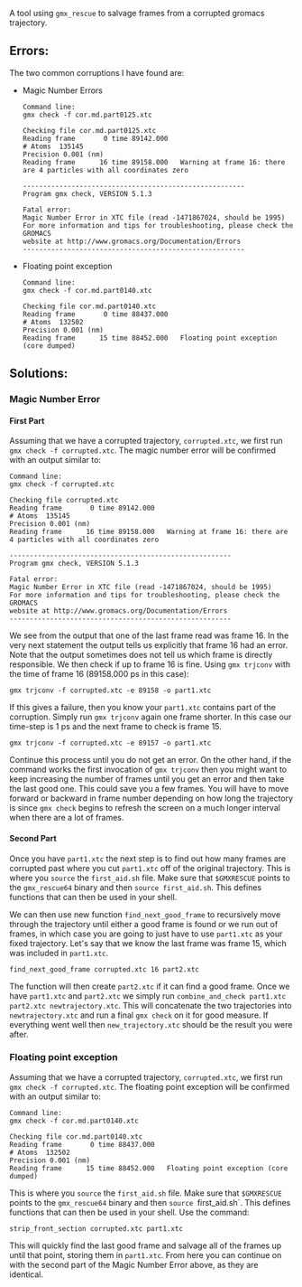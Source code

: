 A tool using `gmx_rescue` to salvage frames from a corrupted gromacs
trajectory.

## Errors:

The two common corruptions I have found are:

- Magic Number Errors

    ```
    Command line:
    gmx check -f cor.md.part0125.xtc

    Checking file cor.md.part0125.xtc
    Reading frame       0 time 89142.000   
    # Atoms  135145
    Precision 0.001 (nm)
    Reading frame      16 time 89158.000   Warning at frame 16: there are 4 particles with all coordinates zero

    -------------------------------------------------------
    Program gmx check, VERSION 5.1.3

    Fatal error:
    Magic Number Error in XTC file (read -1471867024, should be 1995)
    For more information and tips for troubleshooting, please check the GROMACS
    website at http://www.gromacs.org/Documentation/Errors
    -------------------------------------------------------
    ```

- Floating point exception

    ```
    Command line:
    gmx check -f cor.md.part0140.xtc

    Checking file cor.md.part0140.xtc
    Reading frame       0 time 88437.000   
    # Atoms  132502
    Precision 0.001 (nm)
    Reading frame      15 time 88452.000   Floating point exception (core dumped)
    ```
## Solutions:

### Magic Number Error

#### First Part
Assuming that we have a corrupted trajectory, `corrupted.xtc`, we
first run `gmx check -f corrupted.xtc`. The magic number error will be
confirmed with an output similar to:

```
Command line:
gmx check -f corrupted.xtc

Checking file corrupted.xtc
Reading frame       0 time 89142.000   
# Atoms  135145
Precision 0.001 (nm)
Reading frame      16 time 89158.000   Warning at frame 16: there are 4 particles with all coordinates zero

-------------------------------------------------------
Program gmx check, VERSION 5.1.3

Fatal error:
Magic Number Error in XTC file (read -1471867024, should be 1995)
For more information and tips for troubleshooting, please check the GROMACS
website at http://www.gromacs.org/Documentation/Errors
-------------------------------------------------------
```

We see from the output that one of the last frame read was frame 16. In the
very next statement the output tells us explicitly that frame 16 had
an error. Note that the output sometimes does not tell us which frame
is directly responsible. We then check if up to frame 16 is
fine. Using `gmx trjconv` with the time of frame 16 (89158.000 ps in this
case):

`gmx trjconv -f corrupted.xtc -e 89158 -o part1.xtc`

If this gives a failure, then you know your `part1.xtc` contains part
of the corruption. Simply run `gmx trjconv` again one frame
shorter. In this case our time-step is 1 ps and the next frame to check
is frame 15.

`gmx trjconv -f corrupted.xtc -e 89157 -o part1.xtc`

Continue this process until you do not get an error. On the other hand,
if the command works the first invocation of `gmx trjconv` then you
might want to keep increasing the number of frames until you get an
error and then take the last good one. This could save you a few
frames. You will have to move forward or backward in frame number
depending on how long the trajectory is since `gmx check` begins to
refresh the screen on a much longer interval when there are a lot of
frames.

#### Second Part

Once you have `part1.xtc` the next step is to find out how many frames
are corrupted past where you cut `part1.xtc` off of the original
trajectory. This is where you `source` the `first_aid.sh`
file. Make sure that `$GMXRESCUE` points to the `gmx_rescue64`
binary and then `source first_aid.sh`. This defines functions that
can then be used in your shell.

We can then use new function `find_next_good_frame` to recursively move
through the trajectory until either a good frame is found or we run
out of frames, in which case you are going to just have to use
`part1.xtc` as your fixed trajectory.  Let's say that we know the last
frame was frame 15, which was included in `part1.xtc`.

`find_next_good_frame corrupted.xtc 16 part2.xtc`

The function will then create `part2.xtc` if it can find a good
frame. Once we have `part1.xtc` and `part2.xtc` we simply run
`combine_and_check part1.xtc part2.xtc newtrajectory.xtc`. This will
concatenate the two trajectories into `newtrajectory.xtc` and run a
final `gmx check` on it for good measure. If everything went well then
`new_trajectory.xtc` should be the result you were after.

### Floating point exception

Assuming that we have a corrupted trajectory, `corrupted.xtc`, we
first run `gmx check -f corrupted.xtc`. The floating point exception will be
confirmed with an output similar to:

```
Command line:
gmx check -f cor.md.part0140.xtc

Checking file cor.md.part0140.xtc
Reading frame       0 time 88437.000   
# Atoms  132502
Precision 0.001 (nm)
Reading frame      15 time 88452.000   Floating point exception (core dumped)
```

This is where you `source` the `first_aid.sh`
file. Make sure that `$GMXRESCUE` points to the `gmx_rescue64`
binary and then `source `first_aid.sh`. This defines functions that
can then be used in your shell. Use the command:

`strip_front_section corrupted.xtc part1.xtc`

This will quickly find the last good frame and salvage all of the
frames up until that point, storing them in `part1.xtc`. From here you
can continue on with the second part of the Magic Number Error above, as they are identical.